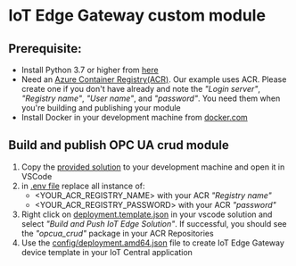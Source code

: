 # IoT Edge Gateway custom module

## Prerequisite:
- Install Python 3.7 or higher from [here](https://www.python.org/downloads/)
- Need an [Azure Container Registry(ACR)](https://portal.azure.com/#create/Microsoft.ContainerRegistry). Our example uses ACR. Please create one if you don't have already and note the _"Login server"_, _"Registry name"_, _"User name"_, and _"password"_. You need them when you're building and publishing your module
- Install Docker in your development machine from [docker.com](https://www.docker.com/products/docker-desktop)

## Build and publish OPC UA crud module
1. Copy the [provided solution](https://github.com/iot-for-all/iotedge-gateway-file-upload-c2d/tree/main/edge-gateway-modules/receive-file) to your development machine and open it in VSCode
2. in [.env file](https://github.com/iot-for-all/iotedge-gateway-file-upload-c2d/blob/main/edge-gateway-modules/receive-files/.env#L2-L4) replace all instance of:
    - <YOUR_ACR_REGISTRY_NAME> with your ACR _"Registry name"_
    - <YOUR_ACR_REGISTRY_PASSWORD> with your ACR _"password"_
3. Right click on [deployment.template.json](https://github.com/iot-for-all/iotedge-gateway-file-upload-c2d/blob/main/edge-gateway-modules/receive-file/deployment.template.json) in your vscode solution and select _"Build and Push IoT Edge Solution"_. If successful, you should see the _"opcua_crud"_ package in your ACR Repositories
4. Use the [config/deployment.amd64.json](https://github.com/iot-for-all/iotedge-gateway-file-upload-c2d/blob/main/edge-gateway-modules/receive-file/config/deployment.amd64.json) file to create IoT Edge Gateway device template in your IoT Central application
